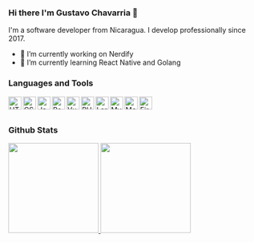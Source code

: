 ### Hi there I'm Gustavo Chavarria 👋

I'm a software developer from Nicaragua. I develop professionally since 2017.


<!--
**gustavochavarria/gustavochavarria** is a ✨ _special_ ✨ repository because its `README.md` (this file) appears on your GitHub profile.

Here are some ideas to get you started:
-->

- 🔭 I’m currently working on Nerdify
- 🌱 I’m currently learning React Native and Golang
<!-- - 👯 I’m looking to collaborate on ...  -->
<!-- - 🤔 I’m looking for help with ... -->
<!-- - 💬 Ask me about ... -->
<!-- - 📫 How to reach me: ... -->
<!-- - 😄 Pronouns: ... -->
<!-- - ⚡ Fun fact: ... -->

### Languages and Tools
<img align="left" title="HTML" alt="HTML" width="26px" src="https://img.icons8.com/color/344/html-5--v1.png" />
<img align="left" title="CSS3" alt="CSS3" width="26px" src="https://img.icons8.com/color/344/css3.png" />
<img align="left" title="Javascript" alt="Javascript" width="26px" src="https://img.icons8.com/color/48/000000/javascript.png"/>
<img align="left" title="React" alt="React" width="26px" src="https://img.icons8.com/officel/344/react.png"/>
<img align="left" title="Vue.js" alt="Vue.js" width="26px" src="https://img.icons8.com/color/344/vue-js.png"/>
<img align="left" title="PHP" alt="PHP" width="26px" src="https://img.icons8.com/officel/344/php-logo.png"/>
<img align="left" title="Laravel" alt="Laravel" width="26px" src="https://img.icons8.com/fluency/344/laravel.png"/>
<img align="left" title="MySQL" alt="MySQL" width="26px" src="https://img.icons8.com/ios/344/mysql.png"/>
<img align="left" title="MongoDB" alt="MongoDB" width="26px" src="https://img.icons8.com/color/344/mongodb.png"/>
<img align="left" title="Firebase" alt="Firebase" width="26px" src="https://img.icons8.com/color/344/firebase.png"/>


<br/><br/>

### Github Stats
<a href="https://github.com/gustavochavarria">
  <img height="180em" src="https://github-readme-stats-eight-theta.vercel.app/api?username=gustavochavarria&show_icons=true&theme=light&count_private=true"/>
  <img height="180em" src="https://github-readme-stats-eight-theta.vercel.app/api/top-langs/?username=gustavochavarria&layout=compact&langs_count=8&theme=light&count_private=true"/>
</a>  


